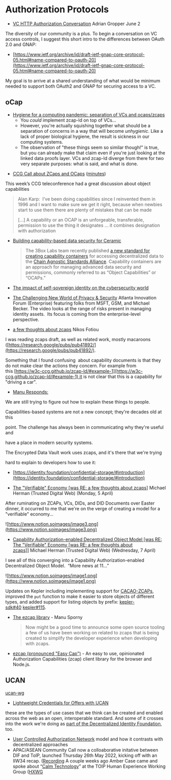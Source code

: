 # Authorization Protocols

* [VC HTTP Authorization Conversation](https://lists.w3.org/Archives/Public/public-credentials/2021Jun/0009.html) Adrian Gropper June 2

The diversity of our community is a plus. To begin a conversation on VC access controls, I suggest this short intro to the differences between OAuth 2.0 and GNAP:

* [https://www.ietf.org/archive/id/draft-ietf-gnap-core-protocol-05.html#name-compared-to-oauth-20](https://www.ietf.org/archive/id/draft-ietf-gnap-core-protocol-05.html#name-compared-to-oauth-20)

My goal is to arrive at a shared understanding of what would be minimum needed to support both OAuth2 and GNAP for securing access to a VC.


## oCap
- [Hygiene for a computing pandemic: separation of VCs and ocaps/zcaps](https://lists.w3.org/Archives/Public/public-credentials/2020Dec/0028.html)
    - You *could* implement zcap-ld on top of VCs…
    - However, you're actually squishing together what should be a separation of concerns in a way that will become *unhygienic*. Like a lack of proper biological hygiene, the result is sickness in our computing systems.
    - The observation of "these things seem so similar though!" is true, but you can already make that claim even if you're just looking at the linked data proofs layer. VCs and zcap-ld diverge from there for two very separate purposes: what is said, and what is done.
* [CCG Call about ZCaps and OCaps](https://w3c-ccg.github.io/meetings/2021-01-13/audio.ogg) ([minutes](https://w3c-ccg.github.io/meetings/2021-01-13/))

This week’s CCG teleconference had a great discussion about object capabilities

> Alan Karp:  I've been doing capabilities since I reinvented them in 1996 and I want to make sure we get it right, because when newbies start to use them there are plenty of mistakes that can be made
> 
> [...]
> A capability or an OCAP is an unforgeable, transferable, permission to use the thing it designates ... it combines designation with authorization

* [Building capability-based data security for Ceramic](https://blog.ceramic.network/capability-based-data-security-on-ceramic/)
  > The 3Box Labs team recently published [a new standard for creating capability containers](https://github.com/ChainAgnostic/CAIPs/pull/74) for accessing decentralized data to the [Chain Agnostic Standards Alliance](https://github.com/ChainAgnostic/CASA). Capability containers are an approach for managing advanced data security and permissions, commonly referred to as “Object Capabilities” or “OCAPs.”
- [The impact of self-sovereign identity on the cybersecurity world](https://blog.avast.com/impact-of-self-sovereign-identity-on-cybersecurity)
* [The Challenging New World of Privacy & Security](https://youtu.be/JmlvOKg_dS4?t=780) Atlanta Innovation Forum (Enterprise)
featuring folks from MSFT, GSM, and Michael Becker. The video looks at the range of risks present in managing identity assets.  Its focus is coming from the enterprise-level perspective. 

* [a few thoughts about zcaps](https://lists.w3.org/Archives/Public/public-credentials/2021Apr/0036.html) Nikos Fotiou

I was reading zcaps draft, as well as related work, mostly macaroons ([https://research.google/pubs/pub41892/](https://research.google/pubs/pub41892/).

Something that I found confusing  about capability documents is that they do not make clear the actions they concern. For example from this [](https://w3c-ccg.github.io/zcap-ld/#example-1)[https://w3c-ccg.github.io/zcap-ld/#example-1](https://w3c-ccg.github.io/zcap-ld/#example-1) it is not clear that this is a capability for "driving a car".

* [Manu Responds:](https://lists.w3.org/Archives/Public/public-credentials/2021Apr/0037.html)

We are still trying to figure out how to explain these things to people.

Capabilities-based systems are not a new concept; they're decades old at this

point. The challenge has always been in communicating why they're useful and

have a place in modern security systems.

The Encrypted Data Vault work uses zcaps, and it's there that we're trying

hard to explain to developers how to use it:

* [https://identity.foundation/confidential-storage/#introduction](https://identity.foundation/confidential-storage/#introduction)

* [The "Verifiable" Economy [was RE: a few thoughts about zcaps]](https://lists.w3.org/Archives/Public/public-credentials/2021Apr/0047.html) Michael Herman (Trusted Digital Web) (Monday, 5 April)

After ruminating on ZCAPs, VCs, DIDs, and DID Documents over Easter dinner, it occurred to me that we're on the verge of creating a model for a "verifiable" economy...

![https://www.notion.soimages/image3.png](https://www.notion.soimages/image3.png)

* [Capability Authorization-enabled Decentralized Object Model [was RE: The "Verifiable" Economy [was RE: a few thoughts about zcaps]]](https://lists.w3.org/Archives/Public/public-credentials/2021Apr/0062.html) Michael Herman (Trusted Digital Web) (Wednesday, 7 April)

I see all of this converging into a Capability Authorization-enabled Decentralized Object Model.  “More news at 11…”

![https://www.notion.soimages/image1.png](https://www.notion.soimages/image1.png)

Updates on Kepler including implementing support for [CACAO-ZCAPs](https://github.com/spruceid/cacao-zcap), improved the `put` function to make it easier to store objects of different types, and added support for listing objects by prefix: [kepler-sdk#40](https://github.com/spruceid/kepler-sdk/pull/40) [kepler#115](https://github.com/spruceid/kepler/pull/115).

* [The ezcap library](https://lists.w3.org/Archives/Public/public-credentials/2021Apr/0038.html) - Manu Sporny
  > Now might be a good time to announce some open source tooling a few of us have been working on related to zcaps that is being created to simplify the developer experience when developing with zcaps.
* [ezcap (pronounced "Easy Cap")](https://github.com/digitalbazaar/ezcap) - An easy to use, opinionated Authorization Capabilities (zcap) client library for the browser and Node.js.

## UCAN

[ucan-wg](https://github.com/ucan-wg)
* [Lightweight Credentials for Offers with UCAN](https://blog.fission.codes/lightweight-credentials-ucan/)

these are the types of use cases that we think can be created and enabled across the web as an open, interoperable standard. And some of it crosses into the work we're doing as [part of the Decentralized Identity Foundation](https://blog.fission.codes/fission-demo-day-may-2021/), too.

- [User Controlled Authorization Network](https://github.com/ucan-wg/spec/) model and how it contrasts with decentralized approaches
- APAC/ASEAN Community Call now a colloaborative initative between DIF and ToIP, launched Thursday 26th May 2022, kicking off with an IIW34 recap. ([Recording](https://us02web.zoom.us/rec/share/5FW6hVoZc1kVJiFL4NNCRZg7625h-1UsC1xCY8Mb7cLXQpO2yDW566woLoA5IZA.MUVPrrNr_k3PXxDl)
A couple weeks ago Amber Case came and spoke about “[Calm Technology](https://www.youtube.com/watch?v=Ngyfa4_NuPI)” at the TOIP Human Experience Working Group ([HXWG](https://wiki.trustoverip.org/display/HOME/Human+Experience+Working+Group)
